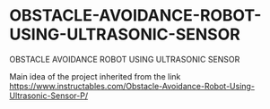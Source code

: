 # OBSTACLE-AVOIDANCE-ROBOT-USING-ULTRASONIC-SENSOR
OBSTACLE AVOIDANCE ROBOT USING ULTRASONIC SENSOR

Main idea of the project inherited from the link 
https://www.instructables.com/Obstacle-Avoidance-Robot-Using-Ultrasonic-Sensor-P/
